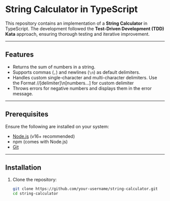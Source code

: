 # String Calculator in TypeScript

This repository contains an implementation of a **String Calculator** in TypeScript. The development followed the **Test-Driven Development (TDD) Kata** approach, ensuring thorough testing and iterative improvement.

---

## Features

- Returns the sum of numbers in a string.
- Supports commas (`,`) and newlines (`\n`) as default delimiters.
- Handles custom single-character and multi-character delimiters. Use the Format //[delimiter]\n[numbers…] for custom delimiter
- Throws errors for negative numbers and displays them in the error message.

---

## Prerequisites

Ensure the following are installed on your system:

- [Node.js](https://nodejs.org/) (v16+ recommended)
- npm (comes with Node.js)
- [Git](https://git-scm.com/)

---

## Installation

1. Clone the repository:
   ```bash
   git clone https://github.com/your-username/string-calculator.git
   cd string-calculator
   ```
